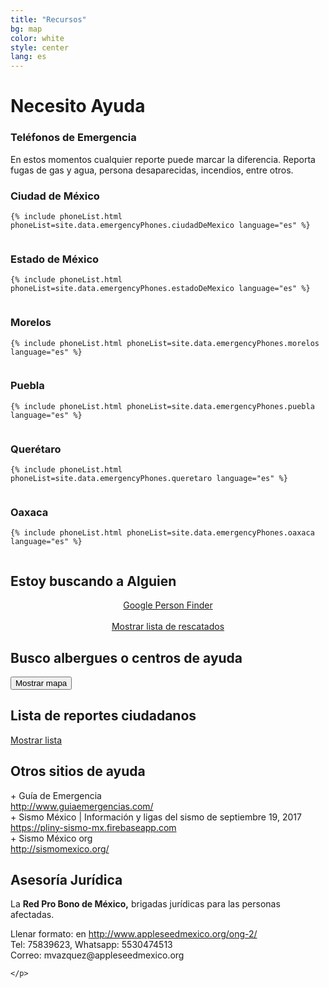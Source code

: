 ```yaml
---
title: "Recursos"
bg: map
color: white
style: center
lang: es
---
```

<div class="row">
  <h1 class="title">Necesito <span class="black">Ayuda</span></h1>
</div>
<div class="row">
  <h3 class="subtitle pink">Teléfonos de Emergencia</h3>
  En estos momentos cualquier reporte puede marcar la diferencia. Reporta fugas de gas y agua, persona desaparecidas, incendios, entre otros.
</div>
<div class="row">
  <div class="column one-half">
    <h3>Ciudad de México</h3>

    {% include phoneList.html phoneList=site.data.emergencyPhones.ciudadDeMexico language="es" %}
  </div>
  <div class="column one-half">
    <h3>Estado de México</h3>

    {% include phoneList.html phoneList=site.data.emergencyPhones.estadoDeMexico language="es" %}
  </div>
</div>
<div class="row">
  <div class="column one-half">
    <h3>Morelos</h3>

    {% include phoneList.html phoneList=site.data.emergencyPhones.morelos language="es" %}
  </div>
  <div class="column one-half">
    <h3>Puebla</h3>

    {% include phoneList.html phoneList=site.data.emergencyPhones.puebla language="es" %}
  </div>
</div>
<div class="row">
  <div class="column one-half">
    <h3>Querétaro</h3>

    {% include phoneList.html phoneList=site.data.emergencyPhones.queretaro language="es" %}
  </div>
  <div class="column one-half">
    <h3>Oaxaca</h3>

    {% include phoneList.html phoneList=site.data.emergencyPhones.oaxaca language="es" %}
  </div>
</div>

<div class="row">
	<h2 class="subtitle pink">Estoy buscando a Alguien</h2>
	<div class="" style="text-align:center">
		<a class="btn" href="https://google.org/personfinder/2017-puebla-mexico-earthquake" target="_blank" rel="noopener noreferrer">Google Person Finder</a>
		<br>
		<br>
		<a class="btn" href="#" id="rescued-sheet-container-btn">Mostrar lista de rescatados</a>
	</div>
</div>
<div class="row">
	<div id="rescued-sheet-container"></div>
</div>
<div class="row">
		<h2 class="subtitle pink">Busco albergues o centros de ayuda</h2>
		<div class="icontain">
			<div id="critical-zones-container">
				<button class="btn lazy-button" id="critical-zones-btn">Mostrar mapa</button>
			</div>
		</div>
</div>
<div class="row" id="reports-sheet-container">
	<h2 class="subtitle pink">Lista de reportes ciudadanos</h2>
	<a class="btn" href="#" id="reports-sheet-container-btn">Mostrar lista</a>
</div>
<div class="row">
	<div class="one-half column">
		<h2 class="subtitle pink">Otros sitios de ayuda</h2>
		+ Guía de Emergencia <br>
		<a target="_blank" rel="noopener noreferrer" href="http://www.guiaemergencias.com/">http://www.guiaemergencias.com/</a> <br>
		+ Sismo México | Información y ligas del sismo de septiembre 19, 2017 <br>
		<a target="_blank" rel="noopener noreferrer" href="https://pliny-sismo-mx.firebaseapp.com">https://pliny-sismo-mx.firebaseapp.com</a> <br>
		+ Sismo México org<br>
		<a target="_blank" rel="noopener noreferrer" href="http://sismomexico.org/">http://sismomexico.org/</a> <br>
	</div>
	<div class="one-half column"></div>
	<h2 class="subtitle pink">Asesoría Jurídica</h2>
	<p> La <strong>Red Pro Bono de México,</strong> brigadas jurídicas para las personas afectadas.</p>
	<p>
		Llenar formato: en <a target="_blank" rel="noopener noreferrer" href="http://www.appleseedmexico.org/ong-2/ ">http://www.appleseedmexico.org/ong-2/ </a><br>
		Tel: 75839623, Whatsapp: 5530474513 <br>
		Correo: mvazquez@appleseedmexico.org

	</p>


</div>
